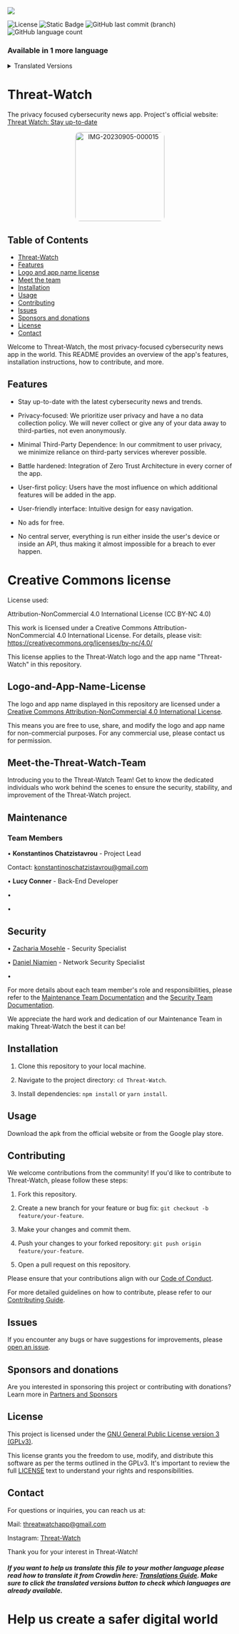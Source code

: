 <a title="Crowdin" target="_blank" href="https://crowdin.com/project/Threat-Watch_GitHub_README_file"><img src="https://badges.crowdin.net/Threat-Watch_GitHub_README_file/localized.svg"></a>

<img alt="License" src="https://img.shields.io/github/license/kochas23/Threat-Watch?style=for-the-badge&label=License&&color=#333"> <img alt="Static Badge" src="https://img.shields.io/badge/Active-brightgreen?style=for-the-badge&label=Status&labelColor=%23008080&color=%23009010">
<img alt="GitHub last commit (branch)" src="https://img.shields.io/github/last-commit/kochas23/Threat-Watch/Core?style=for-the-badge&logoColor=%23002147&label=Last%20commit&labelColor=%23008080&color=%2300FF00"> <img alt="GitHub language count" src="https://img.shields.io/github/languages/count/kochas23/Threat-Watch?style=for-the-badge&labelColor=%230000FF">



### Available in 1 more language
<details>
  <summary>Translated Versions</summary>
  <ul>
    <li><a href="https://github.com/kochas23/Threat-Watch/blob/Core/README-GR.md">Ελληνικά</a></li>
    <!-- Add more translated version links here -->
  </ul>
</details>

# Threat-Watch
The privacy focused cybersecurity news app. Project's official website: [Threat Watch: Stay up-to-date](https://threatwatch.unofficialcreators.com)

<p align="center">
<a href="https://ibb.co/qx6604P"><img src="https://i.ibb.co/vD99srK/IMG-20230905-000015.png" alt="IMG-20230905-000015" border="0" alt="Threat-Watch logo" width="200" height="auto" style="border-radius: 10px;"></a></p>


## Table of Contents

- [Threat-Watch](#threat-watch)
- [Features](#features)
- [Logo and app name license](#logo-and-app-name-license)
- [Meet the team](#meet-the-threat-watch-team)
- [Installation](#installation)
- [Usage](#usage)
- [Contributing](#contributing)
- [Issues](#issues)
- [Sponsors and donations](#sponsors-and-donations)
- [License](#license)
- [Contact](#contact)

Welcome to Threat-Watch, the most privacy-focused cybersecurity news app in the world. This README provides an overview of the app's features, installation instructions, how to contribute, and more.

## Features

- Stay up-to-date with the latest cybersecurity news and trends.

- Privacy-focused: We prioritize user privacy and have a no data collection policy. We will never collect or give any of your data away to third-parties, not even anonymously.

- Minimal Third-Party Dependence: In our commitment to user privacy, we minimize reliance on third-party services wherever possible.

- Battle hardened: Integration of Zero Trust Architecture in every corner of the app.

- User-first policy: Users have the most influence on which additional features will be added in the app.

- User-friendly interface: Intuitive design for easy navigation.

- No ads for free.

- No central server, everything is run either inside the user's device or inside an API, thus making it almost impossible for a breach to ever happen.

# Creative Commons license

License used:

Attribution-NonCommercial 4.0 International License (CC BY-NC 4.0)

This work is licensed under a Creative Commons Attribution-NonCommercial 4.0 International License.
For details, please visit: https://creativecommons.org/licenses/by-nc/4.0/

This license applies to the Threat-Watch logo and the app name "Threat-Watch" in this repository.

## Logo-and-App-Name-License

The logo and app name displayed in this repository are licensed under a [Creative Commons Attribution-NonCommercial 4.0 International License](https://creativecommons.org/licenses/by-nc/4.0/).

This means you are free to use, share, and modify the logo and app name for non-commercial purposes. For any commercial use, please contact us for permission.

## Meet-the-Threat-Watch-Team

Introducing you to the Threat-Watch Team! Get to know the dedicated individuals who work behind the scenes to ensure the security, stability, and improvement of the Threat-Watch project.

## Maintenance

### Team Members

• **Konstantinos Chatzistavrou** - Project Lead

Contact: [konstantinoschatzistavrou@gmail.com](mailto:konstantinoschatzistavrou@gmail.com)

• **Lucy Conner** - Back-End Developer

• 

•

## Security

• [Zacharia Mosehle](https://github.com/Zach-Mose) - Security Specialist

• [Daniel Niamien](https://github.com/nyd2) - Network Security Specialist

•

For more details about each team member's role and responsibilities, please refer to the [Maintenance Team Documentation](https://github.com/kochas23/Threat-Watch/blob/Core/Maintenance%20Team.md) and the [Security Team Documentation](https://github.com/kochas23/Threat-Watch/blob/Core/Security%20Team.md).

We appreciate the hard work and dedication of our Maintenance Team in making Threat-Watch the best it can be!


## Installation

1. Clone this repository to your local machine.

2. Navigate to the project directory: `cd Threat-Watch`.

3. Install dependencies: `npm install` or `yarn install`.

## Usage

Download the apk from the official website or from the Google play store.

## Contributing

We welcome contributions from the community! If you'd like to contribute to Threat-Watch, please follow these steps:

1. Fork this repository.

2. Create a new branch for your feature or bug fix: `git checkout -b feature/your-feature`.

3. Make your changes and commit them.

4. Push your changes to your forked repository: `git push origin feature/your-feature`.

5. Open a pull request on this repository.

Please ensure that your contributions align with our [Code of Conduct](CODE_OF_CONDUCT.md).

For more detailed guidelines on how to contribute, please refer to our [Contributing Guide](Contributing.md).

## Issues

If you encounter any bugs or have suggestions for improvements, please [open an issue](https://github.com/kochas23/Threat-Watch/issues).

## Sponsors and donations

Are you interested in sponsoring this project or contributing with donations? Learn more in [Partners and Sponsors](Partners%20And%20Sponsors.md)

## License

This project is licensed under the [GNU General Public License version 3 (GPLv3)](https://github.com/kochas23/Threat-Watch/blob/Core/LICENSE). 

This license grants you the freedom to use, modify, and distribute this software as per the terms outlined in the GPLv3. It's important to review the full [LICENSE](https://github.com/kochas23/Threat-Watch/blob/Core/LICENSE) text to understand your rights and responsibilities.

## Contact

For questions or inquiries, you can reach us at:

Mail: threatwatchapp@gmail.com 

Instagram: [Threat-Watch](https://instagram.com/_threat_watch_official_?utm_source=qr&igshid=NGExMmI2YTkyZg%3D%3D)

Thank you for your interest in Threat-Watch!

##### If you want to help us translate this file to your mother language please read how to translate it from Crowdin here: [Translations Guide](Translations.md). Make sure to click the translated versions button to check which languages are already available.

# Help us create a safer digital world
